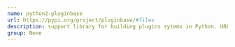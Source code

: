 ```yaml
---
name: python2-pluginbase
url: https://pypi.org/project/pluginbase/#files
description: support library for building plugins sytems in Python. URL : https://pypi.org/project/pluginbase/#files Groups : None
group: None
---
```

